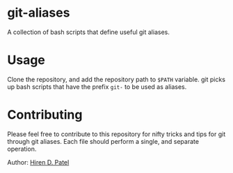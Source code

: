 git-aliases
===========

A collection of bash scripts that define useful git aliases. 

Usage
=====

Clone the repository, and add the repository path to ```$PATH``` variable. git picks up bash scripts that have the prefix ```git-``` to be used as aliases.

Contributing
============
Please feel free to contribute to this repository for nifty tricks and tips for git through git aliases.  Each file should perform a single, and separate operation. 


Author: [Hiren D. Patel](https://ece.uwaterloo.ca/~hdpatel)

